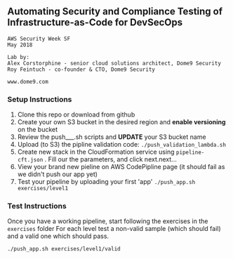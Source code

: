 
## Automating Security and Compliance Testing of Infrastructure-as-Code for DevSecOps

```
AWS Security Week SF
May 2018

Lab by:
Alex Corstorphine - senior cloud solutions architect, Dome9 Security
Roy Feintuch - co-founder & CTO, Dome9 Security

www.dome9.com
```

### Setup Instructions
1. Clone this repo or download from github
1. Create your own S3 bucket in the desired region and **enable versioning** on the bucket 
1. Review the push___.sh scripts and **UPDATE** your S3 bucket name
1. Upload (to S3) the pipline validation code: `./push_validation_lambda.sh`
1. Create new stack in the CloudFormation service using `pipeline-cft.json` . Fill our the parameters, and click next.next...
1. View your brand new pieline on AWS CodePipline page (it should fail as we didn't push our app yet)
1. Test your pipeline by uploading your first 'app' `./push_app.sh exercises/level1`

### Test Instructions
Once you have a working pipeline, start following the exercises in the `exercises` folder
For each level test a non-valid sample (which should fail) and a valid one which should pass.
```bash
./push_app.sh exercises/level1/valid
```
